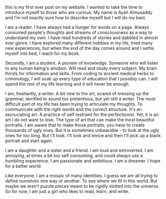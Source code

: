 this is my first ever post on my website. I wanted to take the time to introduce myself to those who are curious. My name is Ayah Almusaddy and I'm not exactly sure how to describe myself but I will do my best. 

I am a reader. I have always had a hunger for words on a page. Always consumed people's thoughts and streams of consciousness as a way to understand my own. I have read hundreds of stories and dabbled in almost ever genre. I have explored many different hobbies in my life, tried many new experiences, but when the end of the day comes around and I settle myself into bed, I reach for my book. 

Secondly, I am a student. A pioneer of knowledge. Someone who will listen to any human being's wisdom. Will read and study every subject. My brain thirsts for information and skills. From coding to ancient medical herbs to criminology, I will soak up every type of education that I possibly can. I will spend the rest of my life learning and it will never be enough. 

I am, hesitantly, a writer. A bit new to the art, scared of messing up the grammar, terrified to sound too pretentious, but yet still a writer. The most difficult part of my life has been trying to articulate my thoughts. To communicate with the right words and the correct structure. It's an excruciating art. A practice of self restraint for the perfectionist. Yet, it is an art I do not want to lose. The type of art that can make the most beautiful portraits. I am aware that to make those portraits, you have to create thousands of ugly ones. But it is sometimes unbearable - to look at the ugly ones for too long. But I'll look. I'll look and wince and then I'll pick up a blank portrait and start again. 

I am a daughter and a sister and a friend. I am loud and extroverted. I am annoying, at times a bit too self consuming, and could always use a humbling experience. I am passionate and ambitious. I am a dreamer. I hope for a better world. 

Like everyone; I am a mosaic of many identities. I guess we are all trying to define ourselves one way or another. To see where we fit in this world. But maybe we aren't puzzle pieces meant to be rigidly slotted into the universe. So for now, I am just a girl who likes to read, learn, and write. 
